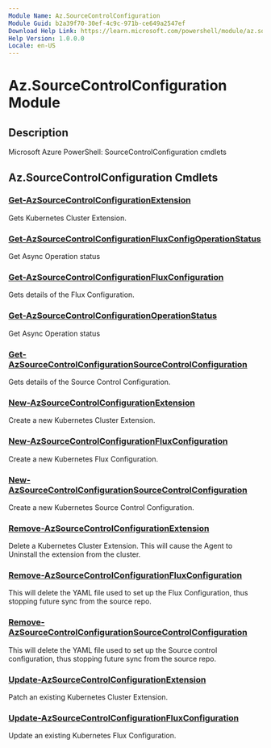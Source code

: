 ```yaml
---
Module Name: Az.SourceControlConfiguration
Module Guid: b2a39f70-30ef-4c9c-971b-ce649a2547ef
Download Help Link: https://learn.microsoft.com/powershell/module/az.sourcecontrolconfiguration
Help Version: 1.0.0.0
Locale: en-US
---
```


# Az.SourceControlConfiguration Module
## Description
Microsoft Azure PowerShell: SourceControlConfiguration cmdlets

## Az.SourceControlConfiguration Cmdlets
### [Get-AzSourceControlConfigurationExtension](Get-AzSourceControlConfigurationExtension.md)
Gets Kubernetes Cluster Extension.

### [Get-AzSourceControlConfigurationFluxConfigOperationStatus](Get-AzSourceControlConfigurationFluxConfigOperationStatus.md)
Get Async Operation status

### [Get-AzSourceControlConfigurationFluxConfiguration](Get-AzSourceControlConfigurationFluxConfiguration.md)
Gets details of the Flux Configuration.

### [Get-AzSourceControlConfigurationOperationStatus](Get-AzSourceControlConfigurationOperationStatus.md)
Get Async Operation status

### [Get-AzSourceControlConfigurationSourceControlConfiguration](Get-AzSourceControlConfigurationSourceControlConfiguration.md)
Gets details of the Source Control Configuration.

### [New-AzSourceControlConfigurationExtension](New-AzSourceControlConfigurationExtension.md)
Create a new Kubernetes Cluster Extension.

### [New-AzSourceControlConfigurationFluxConfiguration](New-AzSourceControlConfigurationFluxConfiguration.md)
Create a new Kubernetes Flux Configuration.

### [New-AzSourceControlConfigurationSourceControlConfiguration](New-AzSourceControlConfigurationSourceControlConfiguration.md)
Create a new Kubernetes Source Control Configuration.

### [Remove-AzSourceControlConfigurationExtension](Remove-AzSourceControlConfigurationExtension.md)
Delete a Kubernetes Cluster Extension.
This will cause the Agent to Uninstall the extension from the cluster.

### [Remove-AzSourceControlConfigurationFluxConfiguration](Remove-AzSourceControlConfigurationFluxConfiguration.md)
This will delete the YAML file used to set up the Flux Configuration, thus stopping future sync from the source repo.

### [Remove-AzSourceControlConfigurationSourceControlConfiguration](Remove-AzSourceControlConfigurationSourceControlConfiguration.md)
This will delete the YAML file used to set up the Source control configuration, thus stopping future sync from the source repo.

### [Update-AzSourceControlConfigurationExtension](Update-AzSourceControlConfigurationExtension.md)
Patch an existing Kubernetes Cluster Extension.

### [Update-AzSourceControlConfigurationFluxConfiguration](Update-AzSourceControlConfigurationFluxConfiguration.md)
Update an existing Kubernetes Flux Configuration.

